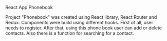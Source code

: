 React App Phonebook

Project "Phonebook" was created using React library, React Router and Redux. Components were build using different hooks.
First of all, user needs to register. After that, using this phone book user can add or delete contacts. Also there is a function for searching for a contact.
